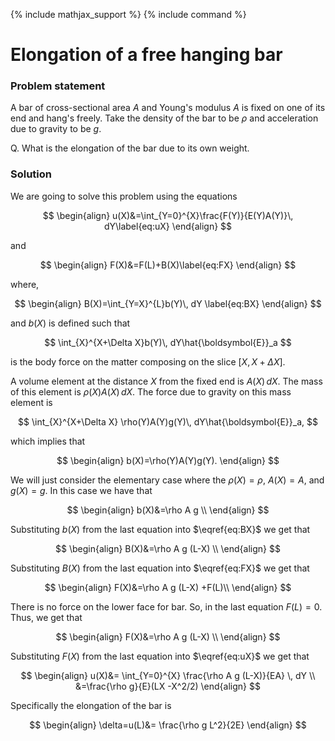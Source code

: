 {% include mathjax_support %}
{% include command %}

# Elongation of a free hanging bar

### Problem statement

A bar of cross-sectional area $A$ and Young's modulus $A$ is fixed on one of its end and hang's freely. Take the density of the bar to be $\rho$ and acceleration due to gravity to be $g$.

Q. What is the elongation of the bar due to its own weight.  





<!-- ![](2021-09-26-21-34-38.png) -->


<!-- ![](2021-09-26-21-46-42.png) -->
### Solution

We are going to solve this problem using the equations

$$
\begin{align}
u(X)&=\int_{Y=0}^{X}\frac{F(Y)}{E(Y)A(Y)}\, dY\label{eq:uX}
\end{align}
$$

and 

$$
\begin{align}
F(X)&=F(L)+B(X)\label{eq:FX}
\end{align}
$$

where,

$$
\begin{align}
B(X)=\int_{Y=X}^{L}b(Y)\, dY
\label{eq:BX}
\end{align}
$$

and $b(X)$ is defined such that 

$$
\int_{X}^{X+\Delta X}b(Y)\, dY\hat{\boldsymbol{E}}_a
$$

is the body force on the matter composing on the slice $[X, X+\Delta X]$. 


A volume element at the distance $X$ from the fixed end is $A(X)\, dX$. The mass of this element is $\rho(X)A(X)\, dX$. The force due to gravity on this mass element is

$$
\int_{X}^{X+\Delta X}
\rho(Y)A(Y)g(Y)\, dY\hat{\boldsymbol{E}}_a,
$$

which implies that

$$
\begin{align}
b(X)=\rho(Y)A(Y)g(Y).
\end{align}
$$

We will just consider the elementary case where the $\rho(X)=\rho$, $A(X)=A$, and $g(X)=g$. In this case we have that

$$
\begin{align}
b(X)&=\rho A g \\
\end{align}
$$

Substituting $b(X)$ from the last equation into $\eqref{eq:BX}$ we get that

$$
\begin{align}
B(X)&=\rho A g (L-X) \\
\end{align}
$$

Substituting $B(X)$ from the last equation into $\eqref{eq:FX}$ we get that

$$
\begin{align}
F(X)&=\rho A g (L-X) +F(L)\\
\end{align}
$$


There is no force on the lower face for bar. So, in the last equation $F(L)=0$. Thus, we get that 

$$
\begin{align}
F(X)&=\rho A g (L-X) \\
\end{align}
$$


Substituting $F(X)$ from the last equation into $\eqref{eq:uX}$ we get that

$$
\begin{align}
u(X)&=
\int_{Y=0}^{X}
\frac{\rho A g (L-X)}{EA}
\, dY
\\
&=\frac{\rho g}{E}(LX -X^2/2)
\end{align}
$$


Specifically the elongation of the bar is 

$$
\begin{align}
\delta=u(L)&=
\frac{\rho g L^2}{2E}
\end{align}
$$

